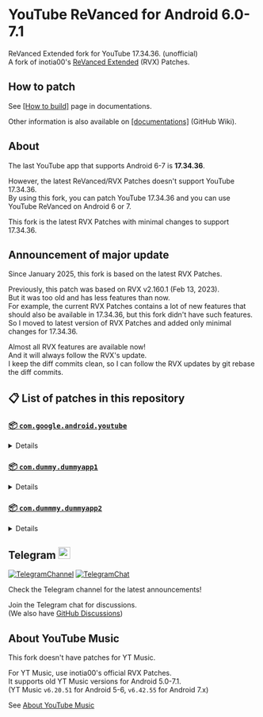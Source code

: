 # YouTube ReVanced for Android 6.0-7.1
ReVanced Extended fork for YouTube 17.34.36. (unofficial)  
A fork of inotia00's [ReVanced Extended](https://github.com/inotia00/revanced-patches) (RVX) Patches.

## How to patch
See [[How to build]](https://github.com/kitadai31/revanced-patches-android6-7/wiki/How-to-build) page in documentations.

Other information is also available on [[documentations]](https://github.com/kitadai31/revanced-patches-android6-7/wiki) (GitHub Wiki).

## About
The last YouTube app that supports Android 6-7 is **17.34.36**.

However, the latest ReVanced/RVX Patches doesn't support YouTube 17.34.36.  
By using this fork, you can patch YouTube 17.34.36 and you can use YouTube ReVanced on Android 6 or 7.

This fork is the latest RVX Patches with minimal changes to support 17.34.36.

## Announcement of major update
Since January 2025, this fork is based on the latest RVX Patches.

Previously, this patch was based on RVX v2.160.1 (Feb 13, 2023).  
But it was too old and has less features than now.  
For example, the current RVX Patches contains a lot of new features that should also be available in 17.34.36, but this fork didn't have such features.  
So I moved to latest version of RVX Patches and added only minimal changes for 17.34.36. 

Almost all RVX features are available now!  
And it will always follow the RVX's update.  
I keep the diff commits clean, so I can follow the RVX updates by git rebase the diff commits.

## 📋 List of patches in this repository

### [📦 `com.google.android.youtube`](https://play.google.com/store/apps/details?id=com.google.android.youtube)
<details>

| 💊 Patch | 📜 Description | 🏹 Target Version |
|:--------:|:--------------:|:-----------------:|
| `Alternative thumbnails` | Adds options to replace video thumbnails using the DeArrow API or image captures from the video. | 17.34.36 |
| `Bypass image region restrictions` | Adds an option to use a different host for static images, so that images blocked in some countries can be received. | 17.34.36 |
| `Change start page` | Adds an option to set which page the app opens in instead of the homepage. | 17.34.36 |
| `Custom Shorts action buttons` | Changes, at compile time, the icon of the action buttons of the Shorts player. | 17.34.36 |
| `Custom branding icon for YouTube` | Changes the YouTube app icon to the icon specified in patch options. | 17.34.36 |
| `Custom branding name for YouTube` | Renames the YouTube app to the name specified in patch options. | 17.34.36 |
| `Custom double tap length` | Adds Double-tap to seek values that are specified in patch options. | 17.34.36 |
| `Custom header for YouTube` | Applies a custom header in the top left corner within the app. | 17.34.36 |
| `Description components` | Adds options to hide and disable description components. | 17.34.36 |
| `Disable QUIC protocol` | Adds an option to disable CronetEngine's QUIC protocol. | 17.34.36 |
| `Disable auto audio tracks` | Adds an option to disable audio tracks from being automatically enabled. | 17.34.36 |
| `Disable auto captions` | Adds an option to disable captions from being automatically enabled. | 17.34.36 |
| `Disable haptic feedback` | Adds options to disable haptic feedback when swiping in the video player. | 17.34.36 |
| `Disable resuming Shorts on startup` | Adds an option to disable the Shorts player from resuming on app startup when Shorts were last being watched. | 17.34.36 |
| `Enable OPUS codec` | Adds an options to enable the OPUS audio codec if the player response includes. | 17.34.36 |
| `Enable debug logging` | Adds an option to enable debug logging. | 17.34.36 |
| `Enable external browser` | Adds an option to always open links in your browser instead of in the in-app-browser. | 17.34.36 |
| `Enable open links directly` | Adds an option to skip over redirection URLs in external links. | 17.34.36 |
| `Force hide player buttons background` | Removes, at compile time, the dark background surrounding the video player controls. | 17.34.36 |
| `Fullscreen components` | Adds options to hide or change components related to fullscreen. | 17.34.36 |
| `GmsCore support` | Allows patched Google apps to run without root and under a different package name by using GmsCore instead of Google Play Services. | 17.34.36 |
| `Hide Shorts dimming` | Removes, at compile time, the dimming effect at the top and bottom of Shorts videos. | 17.34.36 |
| `Hide action buttons` | Adds options to hide action buttons under videos. | 17.34.36 |
| `Hide ads` | Adds options to hide ads. | 17.34.36 |
| `Hide comments components` | Adds options to hide components related to comments. | 17.34.36 |
| `Hide feed components` | Adds options to hide components related to feeds. | 17.34.36 |
| `Hide feed flyout menu` | Adds the ability to hide feed flyout menu components using a custom filter. | 17.34.36 |
| `Hide layout components` | Adds options to hide general layout components. | 17.34.36 |
| `Hide player buttons` | Adds options to hide buttons in the video player. | 17.34.36 |
| `Hide player flyout menu` | Adds options to hide player flyout menu components. | 17.34.36 |
| `Hide shortcuts` | Remove, at compile time, the app shortcuts that appears when the app icon is long pressed. | 17.34.36 |
| `Hook YouTube Music actions` | Adds support for opening music in RVX Music using the in-app YouTube Music button. | 17.34.36 |
| `Hook download actions` | Adds support to download videos with an external downloader app using the in-app download button. | 17.34.36 |
| `Layout switch` | Adds an option to spoof the dpi in order to use a tablet or phone layout. | 17.34.36 |
| `MaterialYou` | Applies the MaterialYou theme for Android 12+ devices. | 17.34.36 |
| `Miniplayer` | Adds options to change the in app minimized player, and if patching target 19.16+ adds options to use modern miniplayers. | 17.34.36 |
| `Navigation bar components` | Adds options to hide or change components related to the navigation bar. | 17.34.36 |
| `Overlay buttons` | Adds options to display overlay buttons in the video player. | 17.34.36 |
| `Player components` | Adds options to hide or change components related to the video player. | 17.34.36 |
| `Remove background playback restrictions` | Removes restrictions on background playback, including for music and kids videos. | 17.34.36 |
| `Remove viewer discretion dialog` | Adds an option to remove the dialog that appears when opening a video that has been age-restricted by accepting it automatically. This does not bypass the age restriction. | 17.34.36 |
| `Return YouTube Dislike` | Adds an option to show the dislike count of videos using the Return YouTube Dislike API. | 17.34.36 |
| `Return YouTube Username` | Adds an option to replace YouTube handles with usernames in comments using YouTube Data API v3. | 17.34.36 |
| `Sanitize sharing links` | Adds an option to remove tracking query parameters from URLs when sharing links. | 17.34.36 |
| `Seekbar components` | Adds options to hide or change components related to the seekbar. | 17.34.36 |
| `Settings for YouTube` | Applies mandatory patches to implement ReVanced Extended settings into the application. | 17.34.36 |
| `Shorts components` | Adds options to hide or change components related to YouTube Shorts. | 17.34.36 |
| `Shorts seek` | Adds an option to replace toolbar buttons in Shorts player with skip/rewind buttons. | 17.34.36 |
| `SponsorBlock` | Adds options to enable and configure SponsorBlock, which can skip undesired video segments, such as sponsored content. | 17.34.36 |
| `Spoof app version` | [ONLY FOR DEBUG PURPOSE] Adds options to spoof the YouTube client version. But there is no useful target version for 17.34.36. (17.39.xx enables some new UI, but video description crashes if it contains YouTube links. 17.40.xx+ completely breaks the app.) | 17.34.36 |
| `Spoof streaming data` | Adds options to spoof the streaming data to allow playback. | 17.34.36 |
| `Swipe controls` | Adds options for controlling volume and brightness with swiping, and whether to enter fullscreen when swiping down below the player. | 17.34.36 |
| `Theme` | Changes the app's theme to the values specified in patch options. | 17.34.36 |
| `Toolbar components` | Adds options to hide or change components located on the toolbar, such as the search bar, header, and toolbar buttons. | 17.34.36 |
| `Translations for YouTube` | Add translations or remove string resources. | 17.34.36 |
| `Video playback` | Adds options to customize settings related to video playback, such as default video quality and playback speed. | 17.34.36 |
| `Visual preferences icons for YouTube` | Adds icons to specific preferences in the settings. | 17.34.36 |
| `Watch history` | Adds an option to change the domain of the watch history or check its status. | 17.34.36 |
</details>

### [📦 `com.dummy.dummyapp1`](https://play.google.com/store/apps/details?id=com.dummy.dummyapp1)
<details>

| 💊 Patch | 📜 Description | 🏹 Target Version |
|:--------:|:--------------:|:-----------------:|
| `Bitrate default value` | Sets the audio quality to 'Always High' when you first install the app. | 6.20.51 ~ 7.25.53 |
| `Bypass image region restrictions` | Adds an option to use a different host for static images, so that images blocked in some countries can be received. | 6.20.51 ~ 7.25.53 |
| `Certificate spoof` | Enables YouTube Music to work with Android Auto by spoofing the YouTube Music certificate. | 6.20.51 ~ 7.25.53 |
| `Change share sheet` | Adds an option to change the in-app share sheet to the system share sheet. | 6.20.51 ~ 7.25.53 |
| `Change start page` | Adds an option to set which page the app opens in instead of the homepage. | 6.20.51 ~ 7.25.53 |
| `Custom branding icon for YouTube Music` | Changes the YouTube Music app icon to the icon specified in patch options. | 6.20.51 ~ 7.25.53 |
| `Custom branding name for YouTube Music` | Renames the YouTube Music app to the name specified in patch options. | 6.20.51 ~ 7.25.53 |
| `Custom header for YouTube Music` | Applies a custom header in the top left corner within the app. | 6.20.51 ~ 7.25.53 |
| `Dark theme` | Changes the app's dark theme to the values specified in patch options. | 6.20.51 ~ 7.25.53 |
| `Disable Cairo splash animation` | Adds an option to disable Cairo splash animation. | 7.06.54 ~ 7.25.53 |
| `Disable DRC audio` | Adds an option to disable DRC (Dynamic Range Compression) audio. | 6.20.51 ~ 7.25.53 |
| `Disable auto captions` | Adds an option to disable captions from being automatically enabled. | 6.20.51 ~ 7.25.53 |
| `Disable dislike redirection` | Adds an option to disable redirection to the next track when clicking the Dislike button. | 6.20.51 ~ 7.25.53 |
| `Disable music video in album` | Adds option to redirect music videos from albums for non-premium users. | 6.20.51 ~ 7.25.53 |
| `Enable OPUS codec` | Adds an options to enable the OPUS audio codec if the player response includes. | 6.20.51 ~ 7.25.53 |
| `Enable debug logging` | Adds an option to enable debug logging. | 6.20.51 ~ 7.25.53 |
| `Enable landscape mode` | Adds an option to enable landscape mode when rotating the screen on phones. | 6.20.51 ~ 7.25.53 |
| `Flyout menu components` | Adds options to hide or change flyout menu components. | 6.20.51 ~ 7.25.53 |
| `GmsCore support` | Allows patched Google apps to run without root and under a different package name by using GmsCore instead of Google Play Services. | 6.20.51 ~ 7.25.53 |
| `Hide account components` | Adds options to hide components related to the account menu. | 6.20.51 ~ 7.25.53 |
| `Hide action bar components` | Adds options to hide action bar components and replace the offline download button with an external download button. | 6.20.51 ~ 7.25.53 |
| `Hide ads` | Adds options to hide ads. | 6.20.51 ~ 7.25.53 |
| `Hide layout components` | Adds options to hide general layout components. | 6.20.51 ~ 7.25.53 |
| `Hide overlay filter` | Removes, at compile time, the dark overlay that appears when player flyout menus are open. | 6.20.51 ~ 7.25.53 |
| `Hide player overlay filter` | Removes, at compile time, the dark overlay that appears when single-tapping in the player. | 6.20.51 ~ 7.25.53 |
| `Navigation bar components` | Adds options to hide or change components related to the navigation bar. | 6.20.51 ~ 7.25.53 |
| `Player components` | Adds options to hide or change components related to the player. | 6.20.51 ~ 7.25.53 |
| `Remove background playback restrictions` | Removes restrictions on background playback, including for kids videos. | 6.20.51 ~ 7.25.53 |
| `Remove viewer discretion dialog` | Adds an option to remove the dialog that appears when opening a video that has been age-restricted by accepting it automatically. This does not bypass the age restriction. | 6.20.51 ~ 7.25.53 |
| `Restore old style library shelf` | Adds an option to return the Library tab to the old style. | 6.20.51 ~ 7.25.53 |
| `Return YouTube Dislike` | Adds an option to show the dislike count of songs using the Return YouTube Dislike API. | 6.20.51 ~ 7.25.53 |
| `Return YouTube Username` | Adds an option to replace YouTube handles with usernames in comments using YouTube Data API v3. | 6.20.51 ~ 7.25.53 |
| `Sanitize sharing links` | Adds an option to remove tracking query parameters from URLs when sharing links. | 6.20.51 ~ 7.25.53 |
| `Settings for YouTube Music` | Applies mandatory patches to implement ReVanced Extended settings into the application. | 6.20.51 ~ 7.25.53 |
| `SponsorBlock` | Adds options to enable and configure SponsorBlock, which can skip undesired video segments, such as non-music sections. | 6.20.51 ~ 7.25.53 |
| `Spoof app version` | Adds options to spoof the YouTube Music client version. This can remove the radio mode restriction in Canadian regions or disable real-time lyrics. | 6.20.51 ~ 7.16.53 |
| `Spoof client` | Adds options to spoof the client to allow playback. | 6.20.51 ~ 7.16.53 |
| `Spoof streaming data` | Adds options to spoof the streaming data to allow playback. | 6.20.51 ~ 7.25.53 |
| `Translations for YouTube Music` | Add translations or remove string resources. | 6.20.51 ~ 7.25.53 |
| `Video playback` | Adds options to customize settings related to video playback, such as default video quality and playback speed. | 6.20.51 ~ 7.25.53 |
| `Visual preferences icons for YouTube Music` | Adds icons to specific preferences in the settings. | 6.20.51 ~ 7.25.53 |
</details>

### [📦 `com.dummmy.dummyapp2`](https://play.google.com/store/apps/details?id=com.dummmy.dummyapp2)
<details>

| 💊 Patch | 📜 Description | 🏹 Target Version |
|:--------:|:--------------:|:-----------------:|
| `Change package name` | Changes the package name for Reddit to the name specified in patch options. | ALL |
| `Custom branding name for Reddit` | Renames the Reddit app to the name specified in patch options. | ALL |
| `Disable screenshot popup` | Adds an option to disable the popup that appears when taking a screenshot. | ALL |
| `Hide Recently Visited shelf` | Adds an option to hide the Recently Visited shelf in the sidebar. | ALL |
| `Hide ads` | Adds options to hide ads. | ALL |
| `Hide navigation buttons` | Adds options to hide buttons in the navigation bar. | ALL |
| `Hide recommended communities shelf` | Adds an option to hide the recommended communities shelves in subreddits. | ALL |
| `Open links directly` | Adds an option to skip over redirection URLs in external links. | ALL |
| `Open links externally` | Adds an option to always open links in your browser instead of in the in-app-browser. | ALL |
| `Premium icon` | Unlocks premium app icons. | ALL |
| `Remove subreddit dialog` | Adds options to remove the NSFW community warning and notifications suggestion dialogs by dismissing them automatically. | ALL |
| `Sanitize sharing links` | Adds an option to remove tracking query parameters from URLs when sharing links. | ALL |
| `Settings for Reddit` | Applies mandatory patches to implement ReVanced Extended settings into the application. | ALL |
</details>



## Telegram <img height="24px" src="https://user-images.githubusercontent.com/13122796/178032213-faf25ab8-0bc3-4a94-a730-b524c96df124.png" />
[![TelegramChannel](https://img.shields.io/badge/Telegram_news_channel-2CA5E0?style=for-the-badge&logo=Telegram&logoColor=white)](https://t.me/rvx_for_a6_7)
[![TelegramChat](https://img.shields.io/badge/Telegram_chat_group-2CA5E0?style=for-the-badge&logo=Telegram&logoColor=white)](https://t.me/rvx_for_a6_7_chat)

Check the Telegram channel for the latest announcements!

Join the Telegram chat for discussions.  
(We also have [GitHub Discussions](https://github.com/kitadai31/revanced-patches-android6-7/discussions))

## About YouTube Music
This fork doesn't have patches for YT Music.

For YT Music, use inotia00's official RVX Patches.  
It supports old YT Music versions for Android 5.0-7.1.  
(YT Music `v6.20.51` for Android 5-6, `v6.42.55` for Android 7.x)

See [About YouTube Music](https://github.com/kitadai31/revanced-patches-android6-7/wiki/About-YouTube-Music)